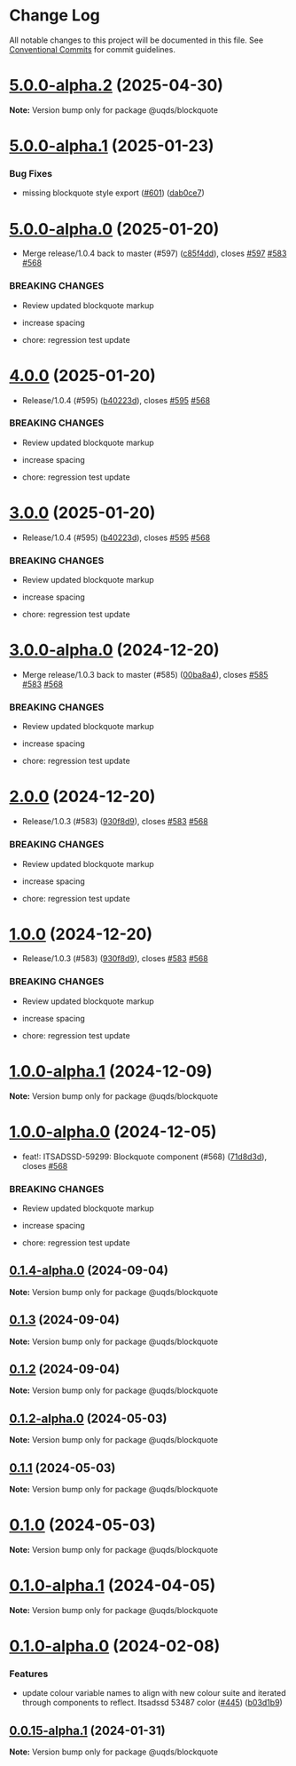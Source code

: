 # Change Log

All notable changes to this project will be documented in this file.
See [Conventional Commits](https://conventionalcommits.org) for commit guidelines.

# [5.0.0-alpha.2](https://github.com/uq-its-ss/design-system/compare/@uqds/blockquote@5.0.0-alpha.1...@uqds/blockquote@5.0.0-alpha.2) (2025-04-30)

**Note:** Version bump only for package @uqds/blockquote

# [5.0.0-alpha.1](https://github.com/uq-its-ss/design-system/compare/@uqds/blockquote@5.0.0-alpha.0...@uqds/blockquote@5.0.0-alpha.1) (2025-01-23)

### Bug Fixes

- missing blockquote style export ([#601](https://github.com/uq-its-ss/design-system/issues/601)) ([dab0ce7](https://github.com/uq-its-ss/design-system/commit/dab0ce739de67080822ef3da58234470439c545b))

# [5.0.0-alpha.0](https://github.com/uq-its-ss/design-system/compare/@uqds/blockquote@3.0.0-alpha.0...@uqds/blockquote@5.0.0-alpha.0) (2025-01-20)

- Merge release/1.0.4 back to master (#597) ([c85f4dd](https://github.com/uq-its-ss/design-system/commit/c85f4dd04601bad019d83edeb680dd919fd1aebb)), closes [#597](https://github.com/uq-its-ss/design-system/issues/597) [#583](https://github.com/uq-its-ss/design-system/issues/583) [#568](https://github.com/uq-its-ss/design-system/issues/568)

### BREAKING CHANGES

- Review updated blockquote markup

- increase spacing

- chore: regression test update

# [4.0.0](https://github.com/uq-its-ss/design-system/compare/@uqds/blockquote@2.0.0...@uqds/blockquote@4.0.0) (2025-01-20)

- Release/1.0.4 (#595) ([b40223d](https://github.com/uq-its-ss/design-system/commit/b40223d819d456f67620dfd880380b85214c4103)), closes [#595](https://github.com/uq-its-ss/design-system/issues/595) [#568](https://github.com/uq-its-ss/design-system/issues/568)

### BREAKING CHANGES

- Review updated blockquote markup

- increase spacing

- chore: regression test update

# [3.0.0](https://github.com/uq-its-ss/design-system/compare/@uqds/blockquote@2.0.0...@uqds/blockquote@3.0.0) (2025-01-20)

- Release/1.0.4 (#595) ([b40223d](https://github.com/uq-its-ss/design-system/commit/b40223d819d456f67620dfd880380b85214c4103)), closes [#595](https://github.com/uq-its-ss/design-system/issues/595) [#568](https://github.com/uq-its-ss/design-system/issues/568)

### BREAKING CHANGES

- Review updated blockquote markup

- increase spacing

- chore: regression test update

# [3.0.0-alpha.0](https://github.com/uq-its-ss/design-system/compare/@uqds/blockquote@1.0.0-alpha.1...@uqds/blockquote@3.0.0-alpha.0) (2024-12-20)

- Merge release/1.0.3 back to master (#585) ([00ba8a4](https://github.com/uq-its-ss/design-system/commit/00ba8a439019ed08ab357499c758be419f50f150)), closes [#585](https://github.com/uq-its-ss/design-system/issues/585) [#583](https://github.com/uq-its-ss/design-system/issues/583) [#568](https://github.com/uq-its-ss/design-system/issues/568)

### BREAKING CHANGES

- Review updated blockquote markup

- increase spacing

- chore: regression test update

# [2.0.0](https://github.com/uq-its-ss/design-system/compare/@uqds/blockquote@0.1.4-alpha.0...@uqds/blockquote@2.0.0) (2024-12-20)

- Release/1.0.3 (#583) ([930f8d9](https://github.com/uq-its-ss/design-system/commit/930f8d97b814748829f45194e1b5009680ee7890)), closes [#583](https://github.com/uq-its-ss/design-system/issues/583) [#568](https://github.com/uq-its-ss/design-system/issues/568)

### BREAKING CHANGES

- Review updated blockquote markup

- increase spacing

- chore: regression test update

# [1.0.0](https://github.com/uq-its-ss/design-system/compare/@uqds/blockquote@0.1.4-alpha.0...@uqds/blockquote@1.0.0) (2024-12-20)

- Release/1.0.3 (#583) ([930f8d9](https://github.com/uq-its-ss/design-system/commit/930f8d97b814748829f45194e1b5009680ee7890)), closes [#583](https://github.com/uq-its-ss/design-system/issues/583) [#568](https://github.com/uq-its-ss/design-system/issues/568)

### BREAKING CHANGES

- Review updated blockquote markup

- increase spacing

- chore: regression test update

# [1.0.0-alpha.1](https://github.com/uq-its-ss/design-system/compare/@uqds/blockquote@1.0.0-alpha.0...@uqds/blockquote@1.0.0-alpha.1) (2024-12-09)

**Note:** Version bump only for package @uqds/blockquote

# [1.0.0-alpha.0](https://github.com/uq-its-ss/design-system/compare/@uqds/blockquote@0.1.4-alpha.0...@uqds/blockquote@1.0.0-alpha.0) (2024-12-05)

- feat!: ITSADSSD-59299: Blockquote component (#568) ([71d8d3d](https://github.com/uq-its-ss/design-system/commit/71d8d3d2589ed99f374923430fb84f0fe0b97b69)), closes [#568](https://github.com/uq-its-ss/design-system/issues/568)

### BREAKING CHANGES

- Review updated blockquote markup

- increase spacing

- chore: regression test update

## [0.1.4-alpha.0](https://github.com/uq-its-ss/design-system/compare/@uqds/blockquote@0.1.3...@uqds/blockquote@0.1.4-alpha.0) (2024-09-04)

**Note:** Version bump only for package @uqds/blockquote

## [0.1.3](https://github.com/uq-its-ss/design-system/compare/@uqds/blockquote@0.1.2-alpha.0...@uqds/blockquote@0.1.3) (2024-09-04)

**Note:** Version bump only for package @uqds/blockquote

## [0.1.2](https://github.com/uq-its-ss/design-system/compare/@uqds/blockquote@0.1.2-alpha.0...@uqds/blockquote@0.1.2) (2024-09-04)

**Note:** Version bump only for package @uqds/blockquote

## [0.1.2-alpha.0](https://github.com/uq-its-ss/design-system/compare/@uqds/blockquote@0.1.0-alpha.1...@uqds/blockquote@0.1.2-alpha.0) (2024-05-03)

**Note:** Version bump only for package @uqds/blockquote

## [0.1.1](https://github.com/uq-its-ss/design-system/compare/@uqds/blockquote@0.1.0-alpha.1...@uqds/blockquote@0.1.1) (2024-05-03)

**Note:** Version bump only for package @uqds/blockquote

# [0.1.0](https://github.com/uq-its-ss/design-system/compare/@uqds/blockquote@0.1.0-alpha.1...@uqds/blockquote@0.1.0) (2024-05-03)

**Note:** Version bump only for package @uqds/blockquote

# [0.1.0-alpha.1](https://github.com/uq-its-ss/design-system/compare/@uqds/blockquote@0.1.0-alpha.0...@uqds/blockquote@0.1.0-alpha.1) (2024-04-05)

**Note:** Version bump only for package @uqds/blockquote

# [0.1.0-alpha.0](https://github.com/uq-its-ss/design-system/compare/@uqds/blockquote@0.0.15-alpha.1...@uqds/blockquote@0.1.0-alpha.0) (2024-02-08)

### Features

- update colour variable names to align with new colour suite and iterated through components to reflect. Itsadssd 53487 color ([#445](https://github.com/uq-its-ss/design-system/issues/445)) ([b03d1b9](https://github.com/uq-its-ss/design-system/commit/b03d1b9a7944f4552750706b276405b0988abf90))

## [0.0.15-alpha.1](https://github.com/uq-its-ss/design-system/compare/@uqds/blockquote@0.0.15-alpha.0...@uqds/blockquote@0.0.15-alpha.1) (2024-01-31)

**Note:** Version bump only for package @uqds/blockquote
